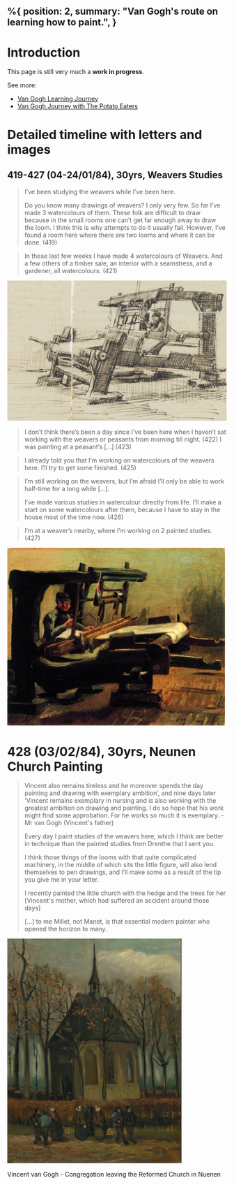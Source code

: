 %{
position: 2,
summary: "Van Gogh's route on learning how to paint.",
}
---

# Introduction
This page is still very much a **work in progress**.

See more:
- [Van Gogh Learning Journey
](/wiki/art/van-gogh/van-gogh-learning-journey)
- [Van Gogh Journey with The Potato Eaters
](/wiki/art/van-gogh/van-gogh-journey-with-the-potato-eaters)

# Detailed timeline with letters and images

## 419-427 (04-24/01/84), 30yrs, Weavers Studies
>  I’ve been studying the weavers while I’ve been here.
>  
> Do you know many drawings of weavers? I only very few.
So far I’ve made 3 watercolours of them. These folk are difficult to draw because in the small rooms one can’t get far enough away to draw the loom. I think this is why attempts to do it usually fail. However, I’ve found a room here where there are two looms and where it can be done. (419)

> In these last few weeks I have made 4 watercolours of Weavers. And a few others of a timber sale, an interior with a seamstress, and a gardener, all watercolours. (421)

![ea184ac9189b62806d5399640cefd548.png](../../../../_resources/ea184ac9189b62806d5399640cefd548.png)

> I don’t think there’s been a day since I’ve been here when I haven’t sat working with the weavers or peasants from morning till night. (422)
> I was painting at a peasant’s [...] (423)

> I already told you that I’m working on watercolours of the weavers here. I’ll try to get some finished. (425)

> I’m still working on the weavers, but I’m afraid I’ll only be able to work half-time for a long while [...].
>
> I’ve made various studies in watercolour directly from life. I’ll make a start on some watercolours after them, because I have to stay in the house most of the time now. (426)

> I’m at a weaver’s nearby, where I’m working on 2 painted studies. (427)

![fde2889ebc1a5df3253c01ed9d922f35.png](../../../../_resources/fde2889ebc1a5df3253c01ed9d922f35.png)

# 428 (03/02/84), 30yrs, Neunen Church Painting
> Vincent also remains tireless and he moreover spends the day painting and drawing with exemplary ambition’, and nine days later ‘Vincent remains exemplary in nursing and is also working with the greatest ambition on drawing and painting. I do so hope that his work might find some approbation. For he works so much it is exemplary. - Mr van Gogh (Vincent's father)
> 
> Every day I paint studies of the weavers here, which I think are better in technique than the painted studies from Drenthe that I sent you.
> 
> I think those things of the looms with that quite complicated machinery, in the middle of which sits the little figure, will also lend themselves to pen drawings, and I’ll make some as a result of the tip you give me in your letter.
>
> I recently painted the little church with the hedge and the trees for her [Vincent's mother, which had suffered an accident around those days] 
> 
> [...] to me Millet, not Manet, is that essential modern painter who opened the horizon to many.

![04441f0e6edc68e44a0eec84dcdd7544.png](../../../../_resources/04441f0e6edc68e44a0eec84dcdd7544.png)

Vincent van Gogh - Congregation leaving the Reformed Church in Nuenen